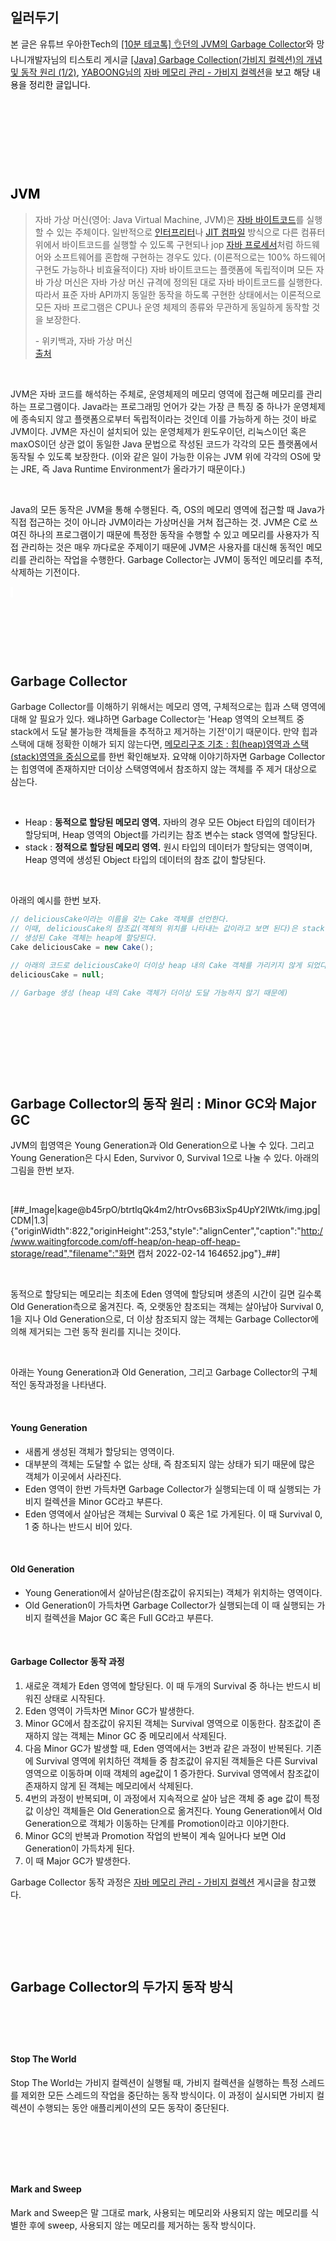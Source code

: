 ## 일러두기

본 글은 유튜브 우아한Tech의 [\[10분 테코톡\] 👌던의 JVM의 Garbage
Collector](https://www.youtube.com/watch?v=vZRmCbl871I&t=744s)와 망나니개발자님의
티스토리 게시글
<span style="background-color: #ffffff; color: #000000;">[\[Java\]
Garbage Collection(가비지 컬렉션)의 개념 및 동작 원리
(1/2)](https://mangkyu.tistory.com/118),
[YABOONG님의](https://yaboong.github.io/java/2018/06/09/java-garbage-collection/)
</span>[자바 메모리 관리 - 가비지
컬렉션](https://yaboong.github.io/java/2018/06/09/java-garbage-collection/)을
<span style="background-color: #ffffff; color: #000000;">보고 해당 내용을 정리한
글입니다.</span>

 

 

 

 

## <span style="color: #000000;"><span style="background-color: #ffffff;">JVM</span></span>

> 자바 가상 머신(영어: Java Virtual Machine, JVM)은 [자바
> 바이트코드](https://ko.wikipedia.org/wiki/%EC%9E%90%EB%B0%94_%EB%B0%94%EC%9D%B4%ED%8A%B8%EC%BD%94%EB%93%9C)를
> 실행할 수 있는 주체이다.
> 일반적으로 [인터프리터](https://ko.wikipedia.org/wiki/%EC%9D%B8%ED%84%B0%ED%94%84%EB%A6%AC%ED%84%B0)나 [JIT
> 컴파일](https://ko.wikipedia.org/wiki/JIT_%EC%BB%B4%ED%8C%8C%EC%9D%BC) 방식으로
> 다른 컴퓨터 위에서 바이트코드를 실행할 수 있도록 구현되나 jop [자바
> 프로세서](https://ko.wikipedia.org/wiki/%EC%9E%90%EB%B0%94_%ED%94%84%EB%A1%9C%EC%84%B8%EC%84%9C)처럼
> 하드웨어와 소프트웨어를 혼합해 구현하는 경우도 있다. (이론적으로는 100% 하드웨어 구현도 가능하나 비효율적이다) 자바
> 바이트코드는 플랫폼에 독립적이며 모든 자바 가상 머신은 자바 가상 머신 규격에 정의된 대로 자바 바이트코드를
> 실행한다. 따라서 표준 자바 API까지 동일한 동작을 하도록 구현한 상태에서는 이론적으로 모든 자바 프로그램은
> CPU나 운영 체제의 종류와 무관하게 동일하게 동작할 것을 보장한다.  
>   
> \- 위키백과, 자바 가상 머신  
> [출처](https://ko.wikipedia.org/wiki/%EC%9E%90%EB%B0%94_%EA%B0%80%EC%83%81_%EB%A8%B8%EC%8B%A0)

 

<span style="background-color: #ffffff; color: #202122;">JVM은 자바 코드를
해석하는 주체로, 운영체제의 메모리 영역에 접근해 메모리를 관리하는 프로그램이다. Java라는 프로그래밍 언어가
갖는 가장 큰 특징 중 하나가 운영체제에 종속되지 않고 플랫폼으로부터 독립적이라는 것인데 이를 가능하게 하는 것이 바로
JVM이다. JVM은 자신이 설치되어 있는 운영체제가 윈도우이던, 리눅스이던 혹은 maxOS이던 상관 없이 동일한 Java
문법으로 작성된 코드가 각각의 모든 플랫폼에서 동작될 수 있도록 보장한다. (이와 같은 일이 가능한 이유는 JVM
위에 각각의 OS에 맞는 JRE, 즉 Java Runtime Environment가 올라가기 때문이다.)</span>

 

Java의 모든 동작은 JVM을 통해 수행된다. 즉, OS의 메모리 영역에 접근할 때 Java가 직접 접근하는 것이 아니라
JVM이라는 가상머신을 거쳐 접근하는 것. JVM은 C로 쓰여진 하나의 프로그램이기 때문에 특정한 동작을 수행할 수 있고
메모리를 사용자가 직접 관리하는 것은 매우 까다로운 주제이기 때문에 JVM은 사용자를 대신해 동적인 메모리를 관리하는
작업을 수행한다. Garbage Collector는 JVM이 동적인 메모리를 추적, 삭제하는 기전이다.

<span style="color: #202122;"><span style="background-color: #ffffff;"> </span></span>

 

 

 

## <span style="color: #202122;"><span style="background-color: #ffffff;">Garbage Collector</span></span>

<span style="color: #202122;"><span style="color: #202122;"><span style="background-color: #ffffff;">Garbage
Collector를 이해하기 위해서는 메모리 영역, 구체적으로는 힙과 스택 영역에 대해 알 필요가 있다. 왜냐하면 Garbage
Collector는 'Heap 영역의 오브젝트 중 stack에서 도달 불가능한 객체들을 추적하고 제거하는 기전'이기 때문이다.
만약 힙과 스택에 대해 정확한 이해가 되지 않는다면, </span></span></span>[메모리구조 기초 :
힙(heap)영역과 스택(stack)영역을
중심으로](https://gaebalsogi.tistory.com/16?category=995740)를 한번
확인해보자. 요약해 이야기하자면 Garbage Collector는 힙영역에 존재하지만 더이상 스택영역에서 참조하지
않는 객체를 주 제거 대상으로 삼는다.

 

  - Heap : **동적으로 할당된 메모리 영역.** 자바의 경우 모든 Object 타입의 데이터가 할당되며, Heap 영역의
    Object를 가리키는 참조 변수는 stack 영역에 할당된다.
  - stack : **정적으로 할당된 메모리 영역.** 원시 타입의 데이터가 할당되는 영역이며, Heap 영역에 생성된
    Object 타입의 데이터의 참조 값이 할당된다.

 

아래의 예시를 한번 보자.

``` java
// deliciousCake이라는 이름을 갖는 Cake 객체를 선언한다.
// 이때, deliciousCake의 참조값(객체의 위치를 나타내는 값이라고 보면 된다)은 stack에
// 생성된 Cake 객체는 heap에 할당된다.
Cake deliciousCake = new Cake();

// 아래의 코드로 deliciousCake이 더이상 heap 내의 Cake 객체를 가리키지 않게 되었다.
deliciousCake = null;

// Garbage 생성 (heap 내의 Cake 객체가 더이상 도달 가능하지 않기 때문에)
```

 

 

 

 

## Garbage Collector의 동작 원리 : Minor GC와 Major GC

JVM의 힙영역은 Young Generation과 Old Generation으로 나눌 수 있다. 그리고 Young
Generation은 다시 Eden, Survivor 0, Survival 1으로 나눌 수 있다. 아래의 그림을 한번 보자.

 

\[\#\#\_Image|kage@b45rpO/btrtlqQk4m2/htrOvs6B3ixSp4UpY2lWtk/img.jpg|CDM|1.3|{"originWidth":822,"originHeight":253,"style":"alignCenter","caption":"http://www.waitingforcode.com/off-heap/on-heap-off-heap-storage/read","filename":"화면
캡처 2022-02-14 164652.jpg"}\_\#\#\]

 

동적으로 할당되는 메모리는 최초에 Eden 영역에 할당되며 생존의 시간이 길면 길수록 Old Generation측으로 옮겨진다.
즉, 오랫동안 참조되는 객체는 살아남아 Survival 0, 1을 지나 Old Generation으로, 더 이상 참조되지 않는
객체는 Garbage Collector에 의해 제거되는 그런 동작 원리를 지니는 것이다.

 

아래는 Young Generation과 Old Generation, 그리고 Garbage Collector의 구체적인 동작과정을
나타낸다.

 

#### Young Generation

  - 새롭게 생성된 객체가 할당되는 영역이다.
  - 대부분의 객체는 도달할 수 없는 상태, 즉 참조되지 않는 상태가 되기 때문에 많은 객체가 이곳에서 사라진다.
  - Eden 영역이 한번 가득차면 Garbage Collector가 실행되는데 이 때 실행되는 가비지 컬렉션을 Minor
    GC라고 부른다.
  - Eden 영역에서 살아남은 객체는 Survival 0 혹은 1로 가게된다. 이 때 Survival 0, 1 중 하나는
    반드시 비어 있다.

 

#### Old Generation

  - Young Generation에서 살아남은(참조값이 유지되는) 객체가 위치하는 영역이다.
  - Old Generation이 가득차면 Garbage Collector가 실행되는데 이 때 실행되는 가비지 컬렉션을
    Major GC 혹은 Full GC라고 부른다.

 

#### Garbage Collector 동작 과정

1.  새로운 객체가 Eden 영역에 할당된다. 이 때 두개의 Survival 중 하나는 반드시 비워진 상태로 시작된다.
2.  Eden 영역이 가득차면 Minor GC가 발생한다.
3.  Minor GC에서 참조값이 유지된 객체는 Survival 영역으로 이동한다. 참조값이 존재하지 않는 객체는 Minor
    GC 중 메모리에서 삭제된다.
4.  다음 Minor GC가 발생할 때, Eden 영역에서는 3번과 같은 과정이 반복된다. 기존에 Survival 영역에
    위치하던 객체들 중 참조값이 유지된 객체들은 다른 Survival 영역으로 이동하며 이때 객체의 age값이
    1 증가한다. Survival 영역에서 참조값이 존재하지 않게 된 객체는 메모리에서 삭제된다.
5.  4번의 과정이 반복되며, 이 과정에서 지속적으로 살아 남은 객체 중 age 값이 특정 값 이상인 객체들은 Old
    Generation으로 옮겨진다. Young Generation에서 Old Generation으로 객체가 이동하는 단계를
    Promotion이라고 이야기한다.
6.  Minor GC의 반복과 Promotion 작업의 반복이 계속 일어나다 보면 Old Generation이 가득차게 된다.
7.  이 때 Major GC가 발생한다.

Garbage Collector 동작 과정은 [자바 메모리 관리 - 가비지
컬렉션](https://yaboong.github.io/java/2018/06/09/java-garbage-collection/)
게시글을 참고했다.

 

 

 

## Garbage Collector의 두가지 동작 방식

####  

####  

#### Stop The World

Stop The World는 가비지 컬렉션이 실행될 때, 가비지 컬렉션을 실행하는 특정 스레드를 제외한 모든 스레드의 작업을
중단하는 동작 방식이다. 이 과정이 실시되면 가비지 컬렉션이 수행되는 동안 애플리케이션의 모든 동작이 중단된다.

 

 

 

#### Mark and Sweep

Mark and Sweep은 말 그대로 mark, 사용되는 메모리와 사용되지 않는 메모리를 식별한 후에 sweep, 사용되지 않는
메모리를 제거하는 동작 방식이다.
